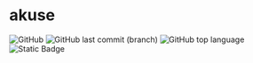 # akuse

![GitHub](https://img.shields.io/github/license/aleganza/akuse)
![GitHub last commit (branch)](https://img.shields.io/github/last-commit/aleganza/akuse/main)
![GitHub top language](https://img.shields.io/github/languages/top/aleganza/akuse)
![Static Badge](https://img.shields.io/badge/status-developing-828DFD)
